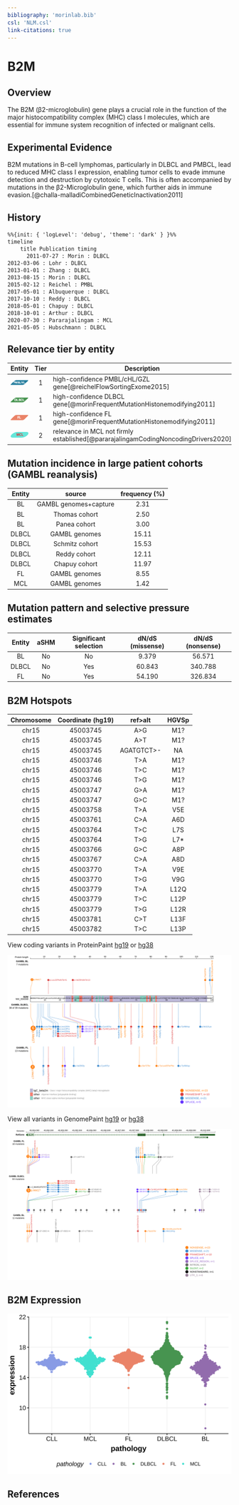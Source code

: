 ```yaml
---
bibliography: 'morinlab.bib'
csl: 'NLM.csl'
link-citations: true
---
```


# B2M

## Overview

The B2M (β2-microglobulin) gene plays a crucial role in the function of the major histocompatibility complex (MHC) class I molecules, which are essential for immune system recognition of infected or malignant cells. 

## Experimental Evidence

B2M mutations in B-cell lymphomas, particularly in DLBCL and PMBCL, lead to reduced MHC class I expression, enabling tumor cells to evade immune detection and destruction by cytotoxic T cells. This is often accompanied by mutations in the β2-Microglobulin gene, which further aids in immune evasion.[@challa-malladiCombinedGeneticInactivation2011]

## History

```mermaid
%%{init: { 'logLevel': 'debug', 'theme': 'dark' } }%%
timeline
    title Publication timing
      2011-07-27 : Morin : DLBCL
2012-03-06 : Lohr : DLBCL
2013-01-01 : Zhang : DLBCL
2013-08-15 : Morin : DLBCL
2015-02-12 : Reichel : PMBL
2017-05-01 : Albuquerque : DLBCL
2017-10-10 : Reddy : DLBCL
2018-05-01 : Chapuy : DLBCL
2018-10-01 : Arthur : DLBCL
2020-07-30 : Pararajalingam : MCL
2021-05-05 : Hubschmann : DLBCL
```

## Relevance tier by entity

|Entity|Tier|Description                            |
|:------:|:----:|---------------------------------------|
|![PMBL](images/icons/PMBL_tier1.png)|1 |high-confidence PMBL/cHL/GZL gene[@reichelFlowSortingExome2015]|
|![DLBCL](images/icons/DLBCL_tier1.png) |1   |high-confidence DLBCL gene[@morinFrequentMutationHistonemodifying2011]             |
|![FL](images/icons/FL_tier1.png)    |1   |high-confidence FL gene[@morinFrequentMutationHistonemodifying2011]                |
|![MCL](images/icons/MCL_tier2.png)   |2   |relevance in MCL not firmly established[@pararajalingamCodingNoncodingDrivers2020]|

## Mutation incidence in large patient cohorts (GAMBL reanalysis)

|Entity|source               |frequency (%)|
|:------:|:---------------------:|:-------------:|
|BL    |GAMBL genomes+capture| 2.31        |
|BL    |Thomas cohort        | 2.50        |
|BL    |Panea cohort         | 3.00        |
|DLBCL |GAMBL genomes        |15.11        |
|DLBCL |Schmitz cohort       |15.53        |
|DLBCL |Reddy cohort         |12.11        |
|DLBCL |Chapuy cohort        |11.97        |
|FL    |GAMBL genomes        | 8.55        |
|MCL   |GAMBL genomes        | 1.42        |

## Mutation pattern and selective pressure estimates

|Entity|aSHM|Significant selection|dN/dS (missense)|dN/dS (nonsense)|
|:------:|:----:|:---------------------:|:----------------:|:----------------:|
|BL    |No  |No                   | 9.379          | 56.571         |
|DLBCL |No  |Yes                  |60.843          |340.788         |
|FL    |No  |Yes                  |54.190          |326.834         |


## B2M Hotspots

| Chromosome |Coordinate (hg19) | ref>alt | HGVSp | 
 | :---:| :---: | :--: | :---: |
| chr15 | 45003745 | A>G | M1? |
| chr15 | 45003745 | A>T | M1? |
| chr15 | 45003745 | AGATGTCT>- | NA |
| chr15 | 45003746 | T>A | M1? |
| chr15 | 45003746 | T>C | M1? |
| chr15 | 45003746 | T>G | M1? |
| chr15 | 45003747 | G>A | M1? |
| chr15 | 45003747 | G>C | M1? |
| chr15 | 45003758 | T>A | V5E |
| chr15 | 45003761 | C>A | A6D |
| chr15 | 45003764 | T>C | L7S |
| chr15 | 45003764 | T>G | L7* |
| chr15 | 45003766 | G>C | A8P |
| chr15 | 45003767 | C>A | A8D |
| chr15 | 45003770 | T>A | V9E |
| chr15 | 45003770 | T>G | V9G |
| chr15 | 45003779 | T>A | L12Q |
| chr15 | 45003779 | T>C | L12P |
| chr15 | 45003779 | T>G | L12R |
| chr15 | 45003781 | C>T | L13F |
| chr15 | 45003782 | T>C | L13P |

View coding variants in ProteinPaint [hg19](https://morinlab.github.io/LLMPP/GAMBL/B2M_protein.html)  or [hg38](https://morinlab.github.io/LLMPP/GAMBL/B2M_protein_hg38.html)

![](images/proteinpaint/B2M_NM_004048.svg)

View all variants in GenomePaint [hg19](https://morinlab.github.io/LLMPP/GAMBL/B2M.html)  or [hg38](https://morinlab.github.io/LLMPP/GAMBL/B2M_hg38.html)

![](images/proteinpaint/B2M.svg)

## B2M Expression
![](images/gene_expression/B2M_by_pathology.svg)

<!-- ORIGIN: morinFrequentMutationHistonemodifying2011 -->
<!-- PMBL: reichelFlowSortingExome2015a -->
<!-- FL: morinFrequentMutationHistonemodifying2011 -->
<!-- MCL: pararajalingamCodingNoncodingDrivers2020 -->
<!-- DLBCL: morinFrequentMutationHistonemodifying2011 -->

## References
